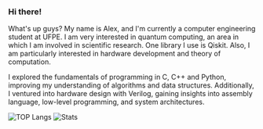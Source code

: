 ### Hi there! 

<!--
**josejad42/josejad42** is a ✨ _special_ ✨ repository because its `README.md` (this file) appears on your GitHub profile.

Here are some ideas to get you started:

- 🔭 I’m currently working on ...
- 🌱 I’m currently learning ...
- 👯 I’m looking to collaborate on ...
- 🤔 I’m looking for help with ...
- 💬 Ask me about ...
- 📫 How to reach me: ...
- 😄 Pronouns: ...
- ⚡ Fun fact: ...
-->
What's up guys? My name is Alex, and I'm currently a computer engineering student at UFPE. I am very interested in quantum computing, an area in which I am involved in scientific research. One library I use is Qiskit. Also, I am particularly interested in hardware development and theory of computation.

I explored the fundamentals of programming in C, C++ and Python, improving my understanding of algorithms and data structures. Additionally, I ventured into hardware design with Verilog, gaining insights into assembly language, low-level programming, and system architectures.

![TOP Langs](https://github-readme-stats.vercel.app/api/top-langs/?username=josejad42&layout=donut&theme=dracula)
![Stats](https://github-readme-stats.vercel.app/api?username=josejad42&show_icons=true&theme=dracula)
